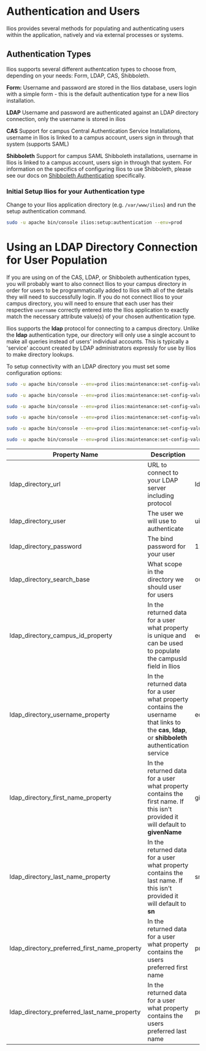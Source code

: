 # Authentication and Users

Ilios provides several methods for populating and authenticating users within the application, natively and via external processes or systems. 

## Authentication Types
Ilios supports several different authentcation types to choose from, depending on your needs: Form, LDAP, CAS, Shibboleth.

**Form:** Username and password are stored in the Ilios database, users login with a simple form - this is the default authentication type for a new Ilios installation.

**LDAP** Username and password are authenticated against an LDAP directory connection, only the username is stored in ilios

**CAS** Support for campus Central Authentication Service Installations, username in Ilios is linked to a campus account, users sign in through that system (supports SAML)

**Shibboleth** Support for campus SAML Shibboleth installations, username in Ilios is linked to a campus account, users sign in through that system. For information on the specifics of configuring Ilios to use Shibboleth, please see our docs on [Shibboleth Authentication](shibboleth_authenticaion.md) specifically.

### Initial Setup Ilios for your Authentication type

Change to your Ilios application directory (e.g. `/var/www/ilios`) and run the setup authentication command.
```bash
sudo -u apache bin/console ilios:setup:authentication --env=prod 
```

# Using an LDAP Directory Connection for User Population

If you are using on of the CAS, LDAP, or Shibboleth authentication types, you will probably want to also connect Ilios to your campus directory in order for users to be programmatically added to Ilios with all of the details they will need to successfully login. If you do not connect Ilios to your campus directory, you will need to ensure that each user has their respective `username` correctly entered into the Ilios application to exactly match the necessary attribute value(s) of your chosen authentication type. 

Ilios supports the **ldap** protocol for connecting to a campus directory. Unlike the **ldap** authentication
type, our directory will only use a single account to make all queries instead of users' individual accounts. This is typically a 'service' account created by LDAP administrators expressly for use by Ilios to make directory lookups.

To setup connectivity with an LDAP directory you must set some configuration options:

```bash
sudo -u apache bin/console --env=prod ilios:maintenance:set-config-value ldap_directory_url <your campus value>

sudo -u apache bin/console --env=prod ilios:maintenance:set-config-value ldap_directory_user <your campus value>

sudo -u apache bin/console --env=prod ilios:maintenance:set-config-value ldap_directory_password <your campus value>

sudo -u apache bin/console --env=prod ilios:maintenance:set-config-value ldap_directory_search_base <your campus value>

sudo -u apache bin/console --env=prod ilios:maintenance:set-config-value ldap_directory_campus_id_property <your campus value>

sudo -u apache bin/console --env=prod ilios:maintenance:set-config-value ldap_directory_username_property <your campus value>
```

| Property Name                                | Description                                                                                                                                       | Example Value                              |
|----------------------------------------------|---------------------------------------------------------------------------------------------------------------------------------------------------|--------------------------------------------|
| ldap_directory_url                           | URL to connect to your LDAP server including protocol                                                                                             | ldaps://directory.campus.edu               |
| ldap_directory_user                          | The user we will use to authenticate                                                                                                              | uid=Ilios,ou=applications,dc=campus,dc=edu |
| ldap_directory_password                      | The bind password for your user                                                                                                                   | 123GoLdap!                                 |
| ldap_directory_search_base                   | What scope in the directory we should user for users                                                                                              | ou=people,dc=campus,dc=edu                 |
| ldap_directory_campus_id_property            | In the returned data for a user what property is unique and can be used to populate the campusId field in Ilios                                   | eduIDNumber                                |
| ldap_directory_username_property             | In the returned data for a user what property contains the username that links to the **cas**, **ldap**, or **shibboleth** authentication service | eduPersonPrincipalName                     |
| ldap_directory_first_name_property           | In the returned data for a user what property contains the first name. If this isn't provided it will default to **givenName**                    | givenName                                  |
| ldap_directory_last_name_property            | In the returned data for a user what property contains the last name. If this isn't provided it will default to **sn**                            | sn                                         |
| ldap_directory_preferred_first_name_property | In the returned data for a user what property contains the users preferred first name                                                             | preferredFirstName                         |
| ldap_directory_preferred_last_name_property  | In the returned data for a user what property contains the users preferred last name                                                              | preferredLastName                          |